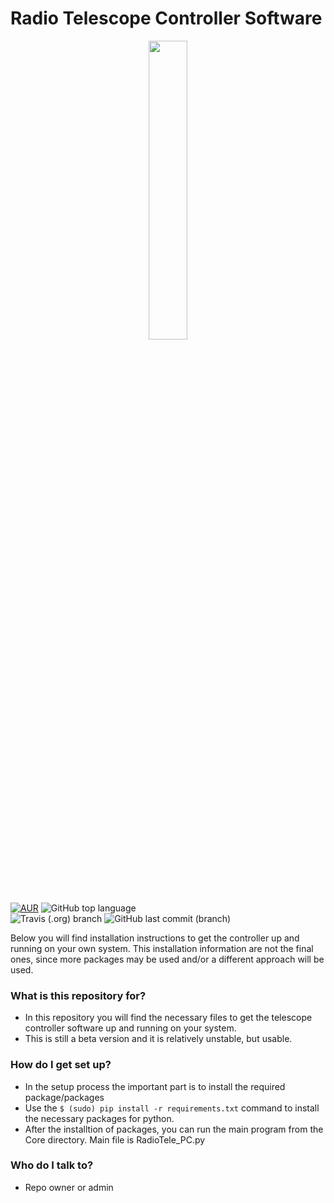 # Radio Telescope Controller Software #

<p align="center">
<img src="http://www.marysrosaries.com/collaboration/images/0/0b/Radio_Telescope_3_%28PSF%29.png" width="35%" />
</p>

[![AUR](https://img.shields.io/aur/license/yaourt.svg?style=plastic)](https://github.com/dimst23/RadioTelescope_Controller/blob/master/LICENSE)
![GitHub top language](https://img.shields.io/github/languages/top/dimst23/RadioTelescope_Controller.svg?style=plastic)  
![Travis (.org) branch](https://img.shields.io/travis/dimst23/RadioTelescope_Controller/master.svg?style=plastic)
![GitHub last commit (branch)](https://img.shields.io/github/last-commit/dimst23/RadioTelescope_Controller.svg?style=plastic)

Below you will find installation instructions to get the controller up and running on your own system.
This installation information are not the final ones, since more packages may be used and/or a different approach will be used.

### What is this repository for? ###

* In this repository you will find the necessary files to get the telescope controller software up and running on your system.
* This is still a beta version and it is relatively unstable, but usable.

### How do I get set up? ###

* In the setup process the important part is to install the required package/packages
* Use the `$ (sudo) pip install -r requirements.txt` command to install the necessary packages for python.
* After the installtion of packages, you can run the main program from the Core directory. Main file is RadioTele_PC.py

### Who do I talk to? ###

* Repo owner or admin
